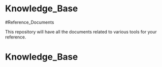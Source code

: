 # Knowledge_Base

#Reference_Documents

This repository will have all the documents related to various tools for your reference.
# Knowledge_Base
